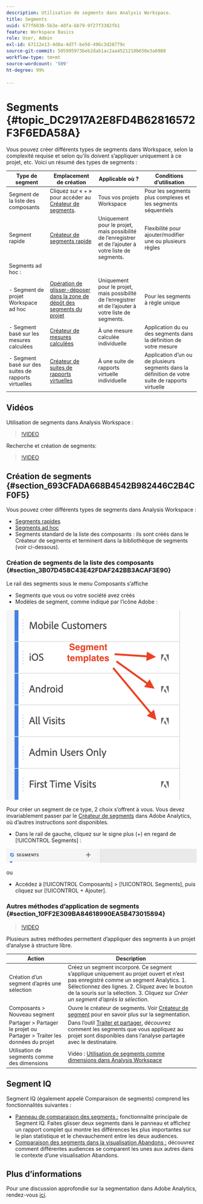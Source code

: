 ```yaml
---
description: Utilisation de segments dans Analysis Workspace.
title: Segments
uuid: 677f6030-5b3e-4dfa-bb79-9f27f3382fb1
feature: Workspace Basics
role: User, Admin
exl-id: 67112e13-4d0a-4d77-be50-496c3d28779c
source-git-commit: 505995973beb2dab1ac2aa4521210b650e3a6988
workflow-type: tm+mt
source-wordcount: '509'
ht-degree: 99%

---
```



# Segments {#topic_DC2917A2E8FD4B62816572F3F6EDA58A}

Vous pouvez créer différents types de segments dans Workspace, selon la complexité requise et selon quʼils doivent sʼappliquer uniquement à ce projet, etc. Voici un résumé des types de segments :

| Type de segment | Emplacement de création | Applicable où ? | Conditions d’utilisation |
| --- | --- | --- | --- |
| Segment de la liste des composants | Cliquez sur « + » pour accéder au [Créateur de segments](/help/components/segmentation/segmentation-workflow/seg-build.md). | Tous vos projets Workspace | Pour les segments plus complexes et les segments séquentiels |
| Segment rapide | [Créateur de segments rapide](/help/analyze/analysis-workspace/components/segments/quick-segments.md) | Uniquement pour le projet, mais possibilité de lʼenregistrer et de lʼajouter à votre liste de segments. | Flexibilité pour ajouter/modifier une ou plusieurs règles |
| Segments ad hoc : |  |  |  |
| - Segment de projet Workspace ad hoc | [Opération de glisser-déposer dans la zone de dépôt des segments du projet](/help/analyze/analysis-workspace/components/segments/ad-hoc-segments.md) | Uniquement pour le projet, mais possibilité de lʼenregistrer et de lʼajouter à votre liste de segments. | Pour les segments à règle unique |
| - Segment basé sur les mesures calculées | [Créateur de mesures calculées](https://experienceleague.adobe.com/docs/analytics/components/calculated-metrics/calcmetric-workflow/metrics-with-segments.html?lang=fr) | À une mesure calculée individuelle | Application du ou des segments dans la définition de votre mesure |
| - Segment basé sur des suites de rapports virtuelles | [Créateur de suites de rapports virtuelles](https://experienceleague.adobe.com/docs/analytics/components/virtual-report-suites/vrs-workflow/vrs-create.html?lang=fr) | À une suite de rapports virtuelle individuelle | Application dʼun ou de plusieurs segments dans la définition de votre suite de rapports virtuelle |

## Vidéos

Utilisation de segments dans Analysis Workspace :

>[!VIDEO](https://video.tv.adobe.com/v/23977/?quality=12)

Recherche et création de segments:

>[!VIDEO](https://video.tv.adobe.com/v/334092/?quality=12)

## Création de segments {#section_693CFADA668B4542B982446C2B4CF0F5}

Vous pouvez créer différents types de segments dans Analysis Workspace :

* [Segments rapides](/help/analyze/analysis-workspace/components/segments/quick-segments.md)
* [Segments ad hoc](/help/analyze/analysis-workspace/components/segments/ad-hoc-segments.md)
* Segments standard de la liste des composants : ils sont créés dans le Créateur de segments et terminent dans la bibliothèque de segments (voir ci-dessous).

### Création de segments de la liste des composants {#section_3B07D458C43E42FDAF242BB3ACAF3E90}

Le rail des segments sous le menu Composants sʼaffiche
* Segments que vous ou votre société avez créés
* Modèles de segment, comme indiqué par lʼicône Adobe :

![](assets/segment_icons.png)

Pour créer un segment de ce type, 2 choix sʼoffrent à vous. Vous devez invariablement passer par le [Créateur de segments](/help/components/segmentation/segmentation-workflow/seg-build.md) dans Adobe Analytics, où dʼautres instructions sont disponibles.

* Dans le rail de gauche, cliquez sur le signe plus (+) en regard de [!UICONTROL Segments] :

![](assets/create-seg.png)

ou

* Accédez à [!UICONTROL Composants] > [!UICONTROL Segments], puis cliquez sur [!UICONTROL + Ajouter].


### Autres méthodes d’application de segments {#section_10FF2E309BA84618990EA5B473015894}

>[!VIDEO](https://video.tv.adobe.com/v/30994/?quality=12)

Plusieurs autres méthodes permettent d’appliquer des segments à un projet d’analyse à structure libre.

| Action | Description |
|--- |--- |
| Création d’un segment d’après une sélection | Créez un segment incorporé. Ce segment s’applique uniquement au projet ouvert et n’est pas enregistré comme un segment Analytics. 1. Sélectionnez des lignes.  2. Cliquez avec le bouton de la souris sur la sélection.  3. Cliquez sur *Créer un segment d’après la sélection*. |
| Composants > Nouveau segment | Ouvre le créateur de segments. Voir [Créateur de segment](https://experienceleague.adobe.com/docs/analytics/components/segmentation/segmentation-workflow/seg-build.html?lang=fr) pour en savoir plus sur la segmentation. |
| Partager > Partager le projet ou Partager > Traiter les données du projet | Dans l’outil [Traiter et partager](https://experienceleague.adobe.com/docs/analytics/analyze/analysis-workspace/curate-share/curate.html?lang=fr#concept_4A9726927E7C44AFA260E2BB2721AFC6), découvrez comment les segments que vous appliquez au projet sont disponibles dans l’analyse partagée avec le destinataire. |
| Utilisation de segments comme des dimensions | Vidéo : [Utilisation de segments comme dimensions dans Analysis Workspace](https://experienceleague.adobe.com/docs/analytics-learn/tutorials/analysis-workspace/applying-segments/using-segments-as-dimensions-in-analysis-workspace.html?lang=fr) |

## Segment IQ

Segment IQ (également appelé Comparaison de segments) comprend les fonctionnalités suivantes :

* [Panneau de comparaison des segments :](/help/analyze/analysis-workspace/c-panels/c-segment-comparison/segment-comparison.md) fonctionnalité principale de Segment IQ. Faites glisser deux segments dans le panneau et affichez un rapport complet qui montre les différences les plus importantes sur le plan statistique et le chevauchement entre les deux audiences.
* [Comparaison des segments dans la visualisation Abandons :](/help/analyze/analysis-workspace/visualizations/fallout/compare-segments-fallout.md) découvrez comment différentes audiences se comparent les unes aux autres dans le contexte d’une visualisation Abandons.

## Plus d’informations

Pour une discussion approfondie sur la segmentation dans Adobe Analytics, rendez-vous [ici](/help/components/segmentation/seg-overview.md).